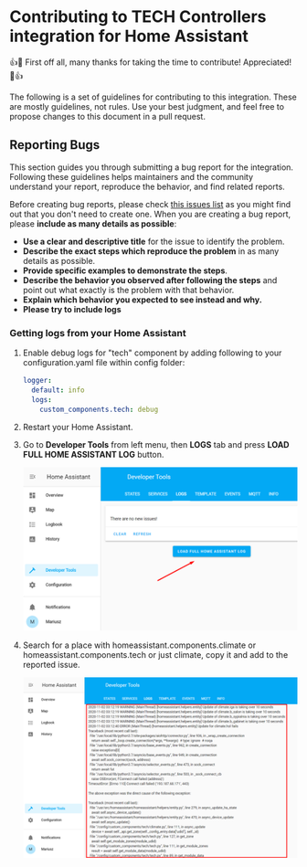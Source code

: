 # Contributing to TECH Controllers integration for Home Assistant

:+1::tada: First off all, many thanks for taking the time to contribute! Appreciated! :tada::+1:

The following is a set of guidelines for contributing to this integration. These are mostly guidelines, not rules. Use your best judgment, and feel free to propose changes to this document in a pull request.

## Reporting Bugs

This section guides you through submitting a bug report for the integration. Following these guidelines helps maintainers and the community understand your report, reproduce the behavior, and find related reports.

Before creating bug reports, please check [this issues list](https://github.com/mariusz-ostoja-swierczynski/tech-controllers/issues) as you might find out that you don't need to create one. When you are creating a bug report, please **include as many details as possible**:

* **Use a clear and descriptive title** for the issue to identify the problem.
* **Describe the exact steps which reproduce the problem** in as many details as possible.
* **Provide specific examples to demonstrate the steps**.
* **Describe the behavior you observed after following the steps** and point out what exactly is the problem with that behavior.
* **Explain which behavior you expected to see instead and why.**
* **Please try to include logs**

### Getting logs from your Home Assistant

1. Enable debug logs for "tech" component by adding following to your configuration.yaml file within config folder:

    ```yaml
    logger:
      default: info
      logs:
        custom_components.tech: debug
    ```

2. Restart your Home Assistant.

3. Go to **Developer Tools** from left menu, then **LOGS** tab and press **LOAD FULL HOME ASSISTANT LOG** button.

    ![HA TECH LOGS](images/ha-tech-logs.png)

4. Search for a place with homeassistant.components.climate or homeassistant.components.tech or just climate, copy it and add to the reported issue.

    ![HA TECH LOGS EXAMPLE](images/ha-tech-logs-ex.png)
